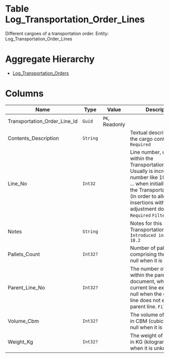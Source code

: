 # Table Log_Transportation_Order_Lines

Different cargoes of a transportation order. Entity: Log_Transportation_Order_Lines

# Aggregate Hierarchy

* [Log_Transportation_Orders](Log_Transportation_Orders.md)

# Columns

| Name | Type | Value | Description |
| - | - | - | --- |
|Transportation_Order_Line_Id|`Guid`|`PK`, Readonly||
|Contents_Description|`String`||Textual description of the cargo contents. `Required` |
|Line_No|`Int32`||Line number, unique within the TransportationOrder. Usually is increasing number like 10, 20, 30, ... when initially entering the TransportationOrder (in order to allow insertions with adjustment documents). `Required` `Filter(eq)` |
|Notes|`String`||Notes for this TransportationOrderLine. `Introduced in version 18.2` |
|Pallets_Count|`Int32?`||Number of palettes comprising the cargo. null when it is unknown. |
|Parent_Line_No|`Int32?`||The number of the line within the parent document, which the current line executes. null when the current line does not execute parent line. `Filter(eq)` |
|Volume_Cbm|`Int32?`||The volume of the cargo, in CBM (cubic meters). null when it is unknown. |
|Weight_Kg|`Int32?`||The weight of the cargo, in KG (kilogramms). null when it is unknown. |
